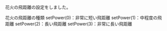 花火の飛距離の設定をしました。

花火の飛距離の種類
setPower(0)：非常に短い飛距離
setPower(1)：中程度の飛距離
setPower(2)：長い飛距離
setPower(3)：非常に長い飛距離
